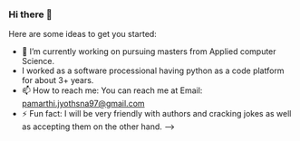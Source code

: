 ### Hi there 👋

Here are some ideas to get you started:

- 🔭 I’m currently working on pursuing masters from Applied computer Science.
- I worked as a software processional having python as a code platform for about 3+ years.
- 📫 How to reach me: You can reach me at Email: pamarthi.jyothsna97@gmail.com
- ⚡ Fun fact: I will be very friendly with authors and cracking jokes as well as accepting them on the other hand.
-->
